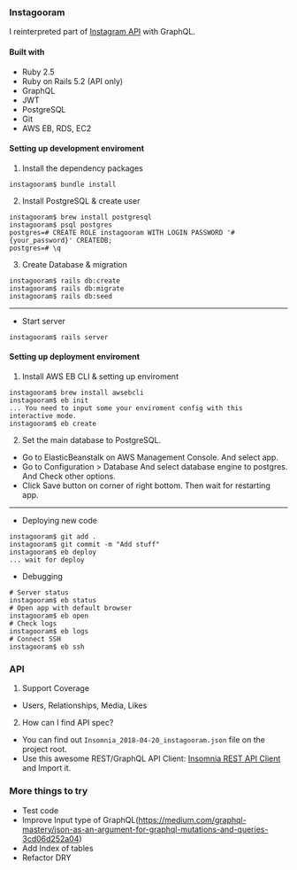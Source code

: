 ### Instagooram
I reinterpreted part of [Instagram API](https://web.archive.org/web/20180305181555/https://www.instagram.com/developer/endpoints) with GraphQL.

#### Built with
- Ruby 2.5
- Ruby on Rails 5.2 (API only)
- GraphQL
- JWT
- PostgreSQL
- Git
- AWS EB, RDS, EC2

#### Setting up development enviroment
1. Install the dependency packages
```
instagooram$ bundle install
```

2. Install PostgreSQL & create user
```
instagooram$ brew install postgresql
instagooram$ psql postgres
postgres=# CREATE ROLE instagooram WITH LOGIN PASSWORD '#{your_password}' CREATEDB;
postgres=# \q
```

3. Create Database & migration
```
instagooram$ rails db:create
instagooram$ rails db:migrate
instagooram$ rails db:seed
```

---

- Start server
```
instagooram$ rails server
```

#### Setting up deployment enviroment
1. Install AWS EB CLI & setting up enviroment
```
instagooram$ brew install awsebcli
instagooram$ eb init
... You need to input some your enviroment config with this interactive mode.
instagooram$ eb create
```
2. Set the main database to PostgreSQL. 
- Go to ElasticBeanstalk on AWS Management Console. And select app.
- Go to Configuration > Database And select database engine to postgres. And Check other options.
- Click Save button on corner of right bottom. Then wait for restarting app.

---

- Deploying new code
```
instagooram$ git add .
instagooram$ git commit -m "Add stuff"
instagooram$ eb deploy
... wait for deploy
```

- Debugging
```
# Server status
instagooram$ eb status
# Open app with default browser
instagooram$ eb open
# Check logs
instagooram$ eb logs
# Connect SSH
instagooram$ eb ssh
```

### API
1. Support Coverage
- Users, Relationships, Media, Likes

2. How can I find API spec?
- You can find out `Insomnia_2018-04-20_instagooram.json` file on the project root.
- Use this awesome REST/GraphQL API Client: [Insomnia REST API Client](https://insomnia.rest/download/) and Import it.

### More things to try
- Test code
- Improve Input type of GraphQL(https://medium.com/graphql-mastery/json-as-an-argument-for-graphql-mutations-and-queries-3cd06d252a04)
- Add Index of tables
- Refactor DRY
